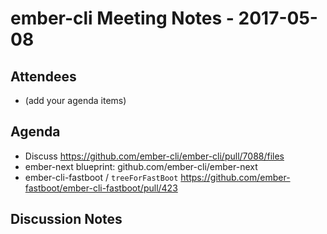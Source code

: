 # ember-cli Meeting Notes - 2017-05-08

## Attendees

* (add your agenda items)

## Agenda

- Discuss https://github.com/ember-cli/ember-cli/pull/7088/files
- ember-next blueprint: github.com/ember-cli/ember-next
- ember-cli-fastboot / `treeForFastBoot` https://github.com/ember-fastboot/ember-cli-fastboot/pull/423

## Discussion Notes
